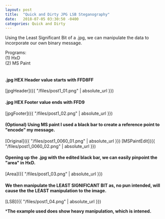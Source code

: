 ```yaml
---
layout: post
title:  "Quick and Dirty JPG LSB Steganography"
date:   2018-07-05 03:30:50 -0400
categories: Quick and Dirty
---
```



Using the Least Significant Bit of a .jpg, we can manipulate the data to incorporate our own binary message.


Programs: <br/>
(1) HxD <br/>
(2) MS Paint<br/>
<br/>








#### .jpg HEX Header value starts with FFD8FF

[jpgHeader]({{ "/files/post1_01.png" | absolute_url }})<br/> 

#### .jpg HEX Footer value ends with FFD9

[jpgFooter]({{ "/files/post1_02.png" | absolute_url }})<br/> 

#### (Optional) Using MS paint I used a black bar to create a reference point to "encode" my message.

[Original]({{ "/files/post1_0060_01.png" | absolute_url }})
[MSPaintEdit]({{ "/files/post1_0060_02.png" | absolute_url }})<br/>  

#### Opening up the .jpg with the edited black bar, we can easily pinpoint the "area" in HxD.

[Area]({{ "/files/post1_03.png" | absolute_url }})<br/>

#### We then manipulate the LEAST SIGNIFICANT BIT as, no pun intended, will cause the the LEAST manipulation to the image.

[LSB]({{ "/files/post1_04.png" | absolute_url }})<br/>

***The example used does show heavy manipulation, which is intened.**


